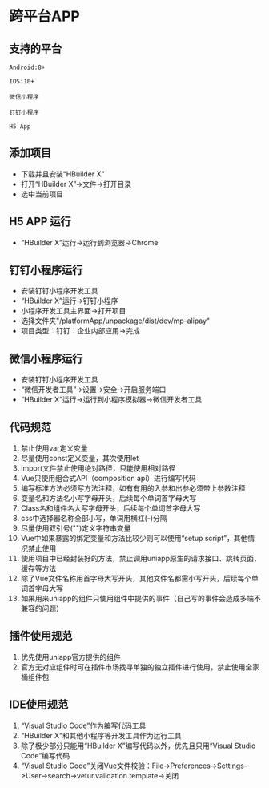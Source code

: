 # 跨平台APP

## 支持的平台
```
Android:8+

IOS:10+

微信小程序

钉钉小程序

H5 App
```

## 添加项目

- 下载并且安装“HBuilder X”
- 打开“HBuilder X”->文件->打开目录
- 选中当前项目

## H5 APP 运行
- “HBuilder X”运行->运行到浏览器->Chrome

## 钉钉小程序运行
- 安装钉钉小程序开发工具
- “HBuilder X”运行->钉钉小程序
- 小程序开发工具主界面->打开项目
- 选择文件夹"/platformApp/unpackage/dist/dev/mp-alipay"
- 项目类型：钉钉：企业内部应用->完成

## 微信小程序运行
- 安装钉钉小程序开发工具
- “微信开发者工具”->设置->安全->开启服务端口
- “HBuilder X”运行->运行到小程序模拟器->微信开发者工具

## 代码规范
1. 禁止使用var定义变量
1. 尽量使用const定义变量，其次使用let
1. import文件禁止使用绝对路径，只能使用相对路径
1. Vue只使用组合式API（composition api）进行编写代码
1. 编写标准方法必须写方法注释，如有有用的入参和出参必须带上参数注释
1. 变量名和方法名小写字母开头，后续每个单词首字母大写
1. Class名和组件名大写字母开头，后续每个单词首字母大写
1. css中选择器名称全部小写，单词用横杠(-)分隔
1. 尽量使用双引号("")定义字符串变量
1. Vue中如果暴露的绑定变量和方法比较少则可以使用“setup script”，其他情况禁止使用
1. 使用项目中已经封装好的方法，禁止调用uniapp原生的请求接口、跳转页面、缓存等方法
1. 除了Vue文件名称用首字母大写开头，其他文件名都需小写开头，后续每个单词首字母大写
1. 如果用来uniapp的组件只使用组件中提供的事件（自己写的事件会造成多端不兼容的问题）

## 插件使用规范
1. 优先使用uniapp官方提供的组件
1. 官方无对应组件时可在插件市场找寻单独的独立插件进行使用，禁止使用全家桶组件包

## IDE使用规范
1. “Visual Studio Code”作为编写代码工具
1. “HBuilder X”和其他小程序等开发工具作为运行工具
1. 除了极少部分只能用“HBuilder X”编写代码以外，优先且只用“Visual Studio Code”编写代码
1. “Visual Studio Code”关闭Vue文件校验：File->Preferences->Settings->User->search->vetur.validation.template->关闭
